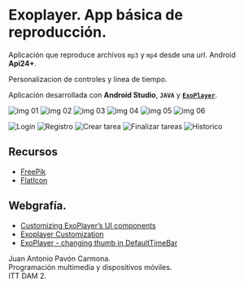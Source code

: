# Exoplayer. App básica de reproducción.
Aplicación que reproduce archivos `mp3` y `mp4` desde una url. Android **Api24+**.

Personalizacion de controles y linea de tiempo.

Aplicación desarrollada con **Android Studio**, **`JAVA`** y [**`ExoPlayer`**](https://exoplayer.dev/). 


![img 01](https://drive.google.com/uc?export=view&id=1uiLjIBNwdVicKLQFjwKruYOhGBUyTZ-a)
![img 02](https://drive.google.com/uc?export=view&id=1phq-NmO78ihNljzNQQaYlFWSoMU9AruL)
![img 03](https://drive.google.com/uc?export=view&id=1aITD--ESiDd4ab08HocXuQ7TYn1cr5yT)
![img 04](https://drive.google.com/uc?export=view&id=1oR5XAXyTwsVB9Gs6JhoF3EgIhcSsEwac)
![img 05](https://drive.google.com/uc?export=view&id=1cytvn29HjYF1spT5fZXiBmaFFbHLHXQG)
![img 06](https://drive.google.com/uc?export=view&id=1cNFktCx-WOB9_JioIIZbMKU0Gq3qBf8v)

![Login](/doc/dam-android-todo-04.gif)
![Registro](/doc/dam-android-todo-05.gif)
![Crear tarea](/doc/dam-android-todo-01.gif)
![Finalizar tareas](/doc/dam-android-todo-02.gif)
![Historico](/doc/dam-android-todo-03.gif)
 
## Recursos
- [FreePik](https://www.freepik.es/)
- [FlatIcon](https://www.flaticon.com/)

## Webgrafía.
- [Customizing ExoPlayer’s UI components](https://medium.com/google-exoplayer/customizing-exoplayers-ui-components-728cf55ee07a)
- [Exoplayer Customization](https://exoplayer.dev/customization.html)
- [ExoPlayer - changing thumb in DefaultTimeBar](https://stackoverflow.com/questions/46667721/exoplayer-changing-thumb-in-defaulttimebar/46669753#46669753)

Juan Antonio Pavón Carmona.   
Programación multimedia y dispositivos móviles.  
ITT DAM 2.

